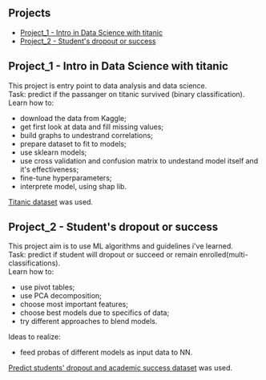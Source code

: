 ## Projects
* [Project_1 - Intro in Data Science with titanic](#project_1)
* [Project_2 - Student's dropout or success](#project_2)

## Project_1 - Intro in Data Science with titanic
This project is entry point to data analysis and data science.\
Task: predict if the passanger on titanic survived (binary classification).\
Learn how to:
- download the data from Kaggle;
- get first look at data and fill missing values;
- build graphs to undestrand correlations;
- prepare dataset to fit to models;
- use sklearn models;
- use cross validation and confusion matrix to undestand model itself and it's effectiveness;
- fine-tune hyperparameters;
- interprete model, using shap lib.

[Titanic dataset](https://www.kaggle.com/competitions/titanic/data) was used.

## Project_2 - Student's dropout or success
This project aim is to use ML algorithms and guidelines i've learned.\
Task: predict if student will  dropout or succeed or remain enrolled(multi-classifications).\
Learn how to:
- use pivot tables;
- use PCA decomposition;
- choose most important features;
- choose best models due to specifics of data;
- try different approaches to blend models.

Ideas to realize:
- feed probas of different models as input data to NN.

[Predict students' dropout and academic success dataset](https://www.kaggle.com/datasets/thedevastator/higher-education-predictors-of-student-retention) was used.
